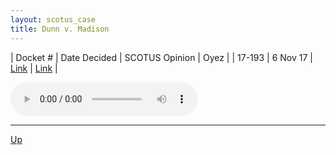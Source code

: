 ```yaml
---
layout: scotus_case
title: Dunn v. Madison
---
```


| Docket # | Date Decided | SCOTUS Opinion | Oyez |
| 17-193 | 6 Nov 17 | [Link](https://www.supremecourt.gov/opinions/preliminaryprint/583US1PP_final.pdf#page=160) | [Link](https://www.oyez.org/cases/2017/17-193) |

<audio controls>
   <source src='./resources/17-193.mp3' type='audio/mpeg'>
</audio>

<object data='./resources/17-193.pdf' type='application/pdf'></object>

---

[Up](./README.md)